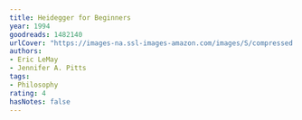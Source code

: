 ```yaml
---
title: Heidegger for Beginners
year: 1994
goodreads: 1482140
urlCover: "https://images-na.ssl-images-amazon.com/images/S/compressed.photo.goodreads.com/books/1320551473i/1482140.jpg"
authors:
- Eric LeMay
- Jennifer A. Pitts
tags:
- Philosophy
rating: 4
hasNotes: false
---
```

